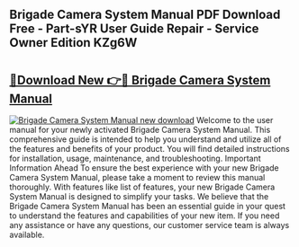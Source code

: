 ## Brigade Camera System Manual PDF Download Free - Part-sYR User Guide Repair - Service Owner Edition KZg6W

# <h2><a href="http://cf13070.oget.top/?id=Brigade+Camera+System+Manual">🔗Download New 👉🔴 Brigade Camera System Manual</a></h2>

[![Brigade Camera System Manual new download](https://i.imgur.com/5g1atiW.png)](http://cf13070.oget.top/?id=Brigade+Camera+System+Manual)
Welcome to the user manual for your newly activated Brigade Camera System Manual. This comprehensive guide is intended to help you understand and utilize all of the features and benefits of your product. You will find detailed instructions for installation, usage, maintenance, and troubleshooting. Important Information Ahead To ensure the best experience with your new Brigade Camera System Manual, please take a moment to review this manual thoroughly. With features like list of features, your new Brigade Camera System Manual is designed to simplify your tasks. We believe that the Brigade Camera System Manual has been an essential guide in your quest to understand the features and capabilities of your new item. If you need any assistance or have any questions, our customer service team is always available.
